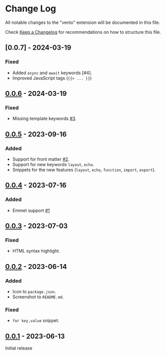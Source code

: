# Change Log
All notable changes to the "vento" extension will be documented in this file.

Check [Keep a Changelog](http://keepachangelog.com/) for recommendations on how
to structure this file.

## [0.0.7] - 2024-03-19
### Fixed
- Added `async` and `await` keywords [#4].
- Improved JavaScript tags (`{{> ... }}`)

## [0.0.6] - 2024-03-19
### Fixed
- Missing template keywords [#3].

## [0.0.5] - 2023-09-16
### Added
- Support for front matter [#2].
- Support for new keywords `layout`, `echo`.
- Snippets for the new features (`layout`, `echo`, `function`, `import`,
  `export`).

## [0.0.4] - 2023-07-16
### Added
- Emmet support [#1]

## [0.0.3] - 2023-07-03
### Fixed
- HTML syntax highlight.

## [0.0.2] - 2023-06-14
### Added
- Icon to `package.json`.
- Screenshot to `README.md`.

### Fixed
- `for key,value` snippet.

## [0.0.1] - 2023-06-13
Initial release

[#1]: https://github.com/oscarotero/vscode-vento/issues/1
[#2]: https://github.com/oscarotero/vscode-vento/issues/2
[#3]: https://github.com/oscarotero/vscode-vento/issues/3

[0.0.6]: https://github.com/oscarotero/vscode-vento/compare/v0.0.5...v0.0.6
[0.0.5]: https://github.com/oscarotero/vscode-vento/compare/v0.0.4...v0.0.5
[0.0.4]: https://github.com/oscarotero/vscode-vento/compare/v0.0.3...v0.0.4
[0.0.3]: https://github.com/oscarotero/vscode-vento/compare/v0.0.2...v0.0.3
[0.0.2]: https://github.com/oscarotero/vscode-vento/compare/v0.0.1...v0.0.2
[0.0.1]: https://github.com/oscarotero/vscode-vento/releases/tag/v0.0.1
